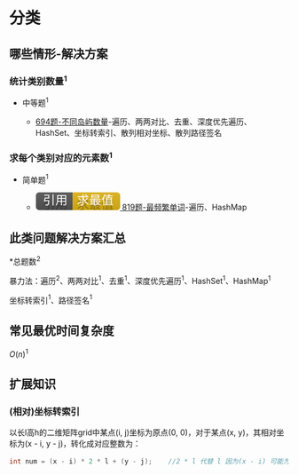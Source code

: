 # 分类

## 哪些情形-解决方案

### 统计类别数量$^1$

+ 中等题$^1$

  + [694题-不同岛屿数量]-遍历、两两对比、去重、深度优先遍历、HashSet、坐标转索引、散列相对坐标、散列路径签名

### 求每个类别对应的元素数$^1$

+ 简单题$^1$

  + [![[引用][求最值]](/figures/Ref-MaximumAndMinimum.svg) 819题-最频繁单词](/求最值/间接求最值/819-MostCommonWord.md)-遍历、HashMap

## 此类问题解决方案汇总

\*总题数$^2$

暴力法：遍历$^2$、两两对比$^1$、去重$^1$、深度优先遍历$^1$、HashSet$^1$、HashMap$^1$

坐标转索引$^1$、路径签名$^1$

## 常见最优时间复杂度

$O(n)^1$

## 扩展知识

### (相对)坐标转索引

以长l高h的二维矩阵grid中某点(i, j)坐标为原点(0, 0)，对于某点(x, y)，其相对坐标为(x - i, y - j)，转化成对应整数为：

```java
int num = (x - i) * 2 * l + (y - j);    //2 * l 代替 l 因为(x - i) 可能为负数。
```

<!-- 题目链接 -->
[694题-不同岛屿数量]:694-NumberofDistinctIslands.md
